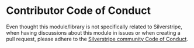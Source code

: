 # Contributor Code of Conduct

Even thought this module/library is not specifically related to Silverstripe, when having discussions about this module
in issues or when creating a pull request, please adhere to the [Silverstripe community Code of Conduct](https://docs.silverstripe.org/en/contributing/code_of_conduct).
